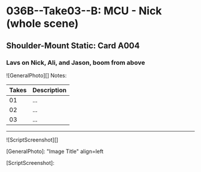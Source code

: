 # 036B--Take03--B: MCU - Nick (whole scene)

## Shoulder-Mount Static: Card A004

### Lavs on Nick, Ali, and Jason, boom from above

![GeneralPhoto][]
Notes: 

| Takes | Description |
|:---|:----|
| 01 | ... |
| 02 | ... |
| 03 | ... |

----

![ScriptScreenshot][]


[GeneralPhoto]:  "Image Title" align=left

[ScriptScreenshot]: 